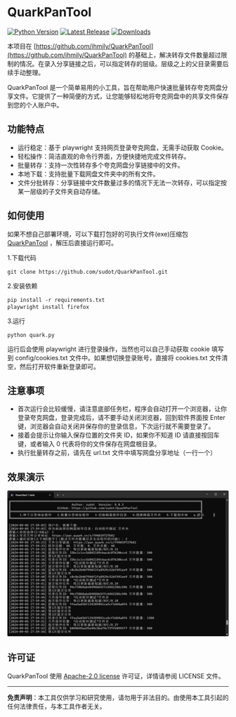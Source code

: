 # QuarkPanTool

[![Python Version](https://img.shields.io/badge/python-3.11.6-blue.svg)](https://www.python.org/downloads/release/python-3116/)
[![Latest Release](https://img.shields.io/github/v/release/ihmily/QuarkPanTool)](https://github.com/ihmily/QuarkPanTool/releases/latest)
[![Downloads](https://img.shields.io/github/downloads/ihmily/QuarkPanTool/total)](https://github.com/ihmily/QuarkPanTool/releases/latest)

本项目在 [https://github.com/ihmily/QuarkPanTool](https://github.com/ihmily/QuarkPanTool) 的基础上，解决转存文件数量超过限制的情况。在录入分享链接之后，可以指定转存的层级。层级之上的父目录需要后续手动整理。

QuarkPanTool 是一个简单易用的小工具，旨在帮助用户快速批量转存夸克网盘分享文件。它提供了一种简便的方式，让您能够轻松地将夸克网盘中的共享文件保存到您的个人账户中。

## 功能特点

- 运行稳定：基于 playwright 支持网页登录夸克网盘，无需手动获取 Cookie。
- 轻松操作：简洁直观的命令行界面，方便快捷地完成文件转存。
- 批量转存：支持一次性转存多个夸克网盘分享链接中的文件。
- 本地下载：支持批量下载网盘文件夹中的所有文件。
- 文件分批转存：分享链接中文件数量过多的情况下无法一次转存，可以指定按某一层级的子文件夹自动存储。

## 如何使用

如果不想自己部署环境，可以下载打包好的可执行文件(exe)压缩包 [QuarkPanTool](https://github.com/ihmily/QuarkPanTool/releases) ，解压后直接运行即可。

1.下载代码

```
git clone https://github.com/sudot/QuarkPanTool.git
```

2.安装依赖

```
pip install -r requirements.txt
playwright install firefox
```

3.运行

```
python quark.py
```

运行后会使用 playwright 进行登录操作，当然也可以自己手动获取 cookie 填写到 config/cookies.txt 文件中。如果想切换登录账号，直接将 cookies.txt 文件清空，然后打开软件重新登录即可。

## 注意事项

- 首次运行会比较缓慢，请注意底部任务栏，程序会自动打开一个浏览器，让你登录夸克网盘，登录完成后，请不要手动关闭浏览器，回到软件界面按 Enter 键，浏览器会自动关闭并保存你的登录信息，下次运行就不需要登录了。
- 接着会提示让你输入保存位置的文件夹 ID，如果你不知道 ID 请直接按回车键，或者输入 0 代表将你的文件保存在网盘根目录。
- 执行批量转存之前，请先在 url.txt 文件中填写网盘分享地址（一行一个）

## 效果演示

![演示截图](./images/PixPin_2024-09-05_18-05-41.png)

## 许可证

QuarkPanTool 使用 [Apache-2.0 license](https://github.com/sudot/QuarkPanTool#Apache-2.0-1-ov-file) 许可证，详情请参阅 LICENSE 文件。

---

**免责声明**：本工具仅供学习和研究使用，请勿用于非法目的。由使用本工具引起的任何法律责任，与本工具作者无关。
